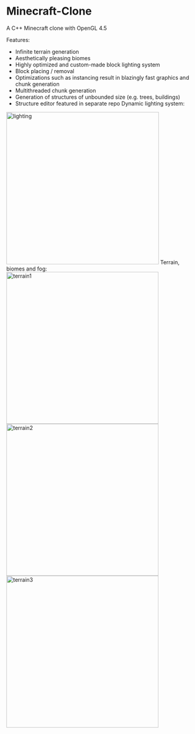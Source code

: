 # Minecraft-Clone
A C++ Minecraft clone with OpenGL 4.5<br/>

Features:
* Infinite terrain generation
* Aesthetically pleasing biomes
* Highly optimized and custom-made block lighting system
* Block placing / removal
* Optimizations such as instancing result in blazingly fast graphics and chunk generation
* Multithreaded chunk generation
* Generation of structures of unbounded size (e.g. trees, buildings)
* Structure editor featured in separate repo
Dynamic lighting system:
<img width="400" alt="lighting" src="https://user-images.githubusercontent.com/48806153/72301278-575af700-3634-11ea-9a8d-8821e000a05a.png">
Terrain, biomes and fog:
<img width="399" alt="terrain1" src="https://user-images.githubusercontent.com/48806153/72301279-575af700-3634-11ea-9b23-5a6a9780a092.png">
<img width="399" alt="terrain2" src="https://user-images.githubusercontent.com/48806153/72301281-575af700-3634-11ea-9821-13949b0666b9.png">
<img width="399" alt="terrain3" src="https://user-images.githubusercontent.com/48806153/72301282-575af700-3634-11ea-8a06-1b669e0a956d.png">
